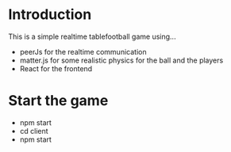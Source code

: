 # Introduction

This is a simple realtime tablefootball game using...
- peerJs for the realtime communication
- matter.js for some realistic physics for the ball and the players
- React for the frontend

# Start the game
- npm start 
- cd client
- npm start